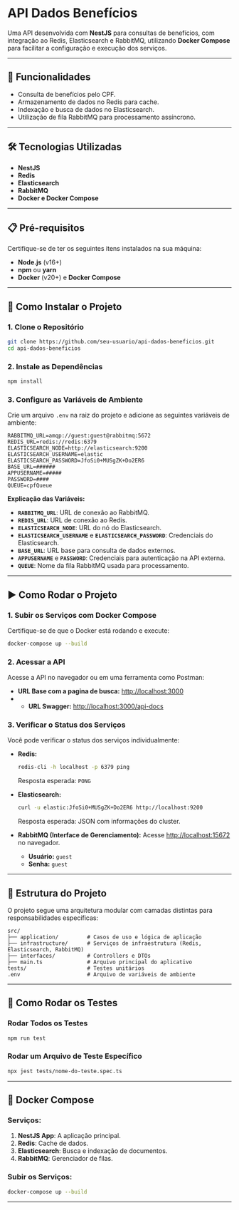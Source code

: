 
# API Dados Benefícios

Uma API desenvolvida com **NestJS** para consultas de benefícios, com integração ao Redis, Elasticsearch e RabbitMQ, utilizando **Docker Compose** para facilitar a configuração e execução dos serviços.

---

## 🚀 Funcionalidades

- Consulta de benefícios pelo CPF.
- Armazenamento de dados no Redis para cache.
- Indexação e busca de dados no Elasticsearch.
- Utilização de fila RabbitMQ para processamento assíncrono.

---

## 🛠️ Tecnologias Utilizadas

- **NestJS**
- **Redis**
- **Elasticsearch**
- **RabbitMQ**
- **Docker e Docker Compose**

---

## 📋 Pré-requisitos

Certifique-se de ter os seguintes itens instalados na sua máquina:

- **Node.js** (v16+)
- **npm** ou **yarn**
- **Docker** (v20+) e **Docker Compose**

---

## 📂 Como Instalar o Projeto

### 1. Clone o Repositório
```bash
git clone https://github.com/seu-usuario/api-dados-beneficios.git
cd api-dados-beneficios
```

### 2. Instale as Dependências
```bash
npm install
```

### 3. Configure as Variáveis de Ambiente
Crie um arquivo `.env` na raiz do projeto e adicione as seguintes variáveis de ambiente:

```env
RABBITMQ_URL=amqp://guest:guest@rabbitmq:5672
REDIS_URL=redis://redis:6379
ELASTICSEARCH_NODE=http://elasticsearch:9200
ELASTICSEARCH_USERNAME=elastic
ELASTICSEARCH_PASSWORD=JfoSi0+MUSgZK+Do2ER6
BASE_URL=######
APPUSERNAME=#####
PASSWORD=####
QUEUE=cpfQueue
```

**Explicação das Variáveis:**
- **`RABBITMQ_URL`**: URL de conexão ao RabbitMQ.
- **`REDIS_URL`**: URL de conexão ao Redis.
- **`ELASTICSEARCH_NODE`**: URL do nó do Elasticsearch.
- **`ELASTICSEARCH_USERNAME`** e **`ELASTICSEARCH_PASSWORD`**: Credenciais do Elasticsearch.
- **`BASE_URL`**: URL base para consulta de dados externos.
- **`APPUSERNAME`** e **`PASSWORD`**: Credenciais para autenticação na API externa.
- **`QUEUE`**: Nome da fila RabbitMQ usada para processamento.

---

## ▶️ Como Rodar o Projeto

### 1. Subir os Serviços com Docker Compose
Certifique-se de que o Docker está rodando e execute:

```bash
docker-compose up --build
```

### 2. Acessar a API
Acesse a API no navegador ou em uma ferramenta como Postman:

- **URL Base com a pagina de busca:** [http://localhost:3000](http://localhost:3000)
- - **URL Swagger:** [http://localhost:3000/api-docs](http://localhost:3000/api-docs)

### 3. Verificar o Status dos Serviços
Você pode verificar o status dos serviços individualmente:

- **Redis:**
  ```bash
  redis-cli -h localhost -p 6379 ping
  ```
  Resposta esperada: `PONG`

- **Elasticsearch:**
  ```bash
  curl -u elastic:JfoSi0+MUSgZK+Do2ER6 http://localhost:9200
  ```
  Resposta esperada: JSON com informações do cluster.

- **RabbitMQ (Interface de Gerenciamento):**
  Acesse [http://localhost:15672](http://localhost:15672) no navegador.  
  - **Usuário:** `guest`
  - **Senha:** `guest`

---

## 📂 Estrutura do Projeto

O projeto segue uma arquitetura modular com camadas distintas para responsabilidades específicas:

```
src/
├── application/         # Casos de uso e lógica de aplicação
├── infrastructure/      # Serviços de infraestrutura (Redis, Elasticsearch, RabbitMQ)
├── interfaces/          # Controllers e DTOs
├── main.ts              # Arquivo principal do aplicativo
tests/                   # Testes unitários
.env                     # Arquivo de variáveis de ambiente
```

---

## 🧪 Como Rodar os Testes

### Rodar Todos os Testes
```bash
npm run test
```

### Rodar um Arquivo de Teste Específico
```bash
npx jest tests/nome-do-teste.spec.ts
```

---

## 🐳 Docker Compose

### Serviços:

1. **NestJS App**: A aplicação principal.
2. **Redis**: Cache de dados.
3. **Elasticsearch**: Busca e indexação de documentos.
4. **RabbitMQ**: Gerenciador de filas.

### Subir os Serviços:
```bash
docker-compose up --build
```

---

